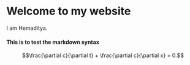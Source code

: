 # Welcome to my website

I am Hemaditya. 

#### This is to test the markdown syntax

$$\frac{\partial c}{\partial t} + \frac{\partial c}{\partial x} = 0.$$
